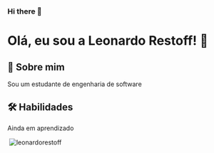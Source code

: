 ### Hi there 👋

<!--
**LeonardoRestoff/LeonardoRestoff** is a ✨ _special_ ✨ repository because its `README.md` (this file) appears on your GitHub profile.

Here are some ideas to get you started:

- 🔭 I’m currently working on ...
- 🌱 I’m currently learning ...
- 👯 I’m looking to collaborate on ...
- 🤔 I’m looking for help with ...
- 💬 Ask me about ...
- 📫 How to reach me: ...
- 😄 Pronouns: ...
- ⚡ Fun fact: ...
-->


# Olá, eu sou a Leonardo Restoff! 👋


## 🚀 Sobre mim
Sou um estudante de engenharia de software



## 🛠 Habilidades
Ainda em aprendizado



<p>&nbsp;<img align="center" src="https://github-readme-stats.vercel.app/api?username=leonardorestoff&show_icons=true&locale=en" alt="leonardorestoff" /></p>
